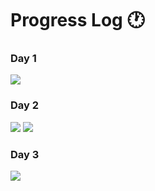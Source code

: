 <h1>Progress Log 🕐</h1>

<h3>Day 1</h3>
<img src='./Screenshots/Day1.png'/>

<h3>Day 2</h3>
<div>
    <img src='./Screenshots/Day2-1.png'/>
    <img src='./Screenshots/Day2-2.png'/>
</div>

<h3>Day 3</h3>
<img src='./Screenshots/Day3.png'/>
